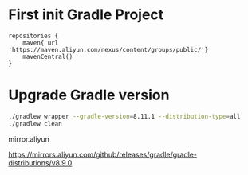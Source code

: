 

# First init Gradle Project

```text
repositories {
    maven{ url 'https://maven.aliyun.com/nexus/content/groups/public/'}
    mavenCentral()
}
```



# Upgrade Gradle version

```bash 
./gradlew wrapper --gradle-version=8.11.1 --distribution-type=all
./gradlew clean
```

mirror.aliyun

https://mirrors.aliyun.com/github/releases/gradle/gradle-distributions/v8.9.0
